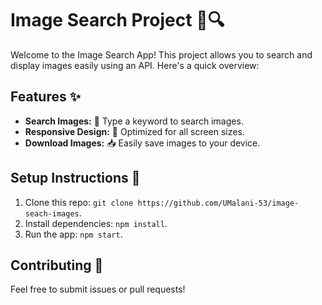 # Image Search Project 📸🔍

Welcome to the Image Search App! This project allows you to search and display images easily using an API. Here's a quick overview:

## Features ✨
- **Search Images:** 🔎 Type a keyword to search images.
- **Responsive Design:** 📱 Optimized for all screen sizes.
- **Download Images:** 📥 Easily save images to your device.

## Setup Instructions 🚀
1. Clone this repo: `git clone https://github.com/UMalani-53/image-seach-images`.
2. Install dependencies: `npm install`.
3. Run the app: `npm start`.

## Contributing 🤝
Feel free to submit issues or pull requests!
